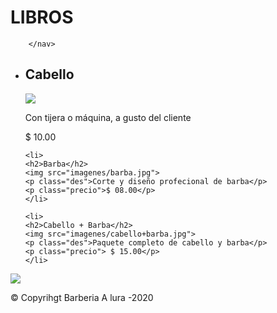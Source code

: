 # LIBROS         </ul>
        </nav>
  </div>
   
   
</header>

<main>
 <ul class="produ">
	<li>
	<h2>Cabello</h2>
	<img src="imagenes/cabello.jpg">
	<p class="des"> Con tijera o máquina, a gusto del cliente </p>
	<p class="precio">$ 10.00</p>
	</li>

	<li>
	<h2>Barba</h2>
	<img src="imagenes/barba.jpg">
	<p class="des">Corte y diseño profecional de barba</p>
	<p class="precio">$ 08.00</p>
	</li>

	<li>
	<h2>Cabello + Barba</h2>
	<img src="imagenes/cabello+barba.jpg">
	<p class="des">Paquete completo de cabello y barba</p>
	<p class="precio"> $ 15.00</p>
	</li>
	
 </ul>
</main>

<footer>
	<img src="imagenes/logo-blanco.png">
	<p class="copy"> &copy Copyrihgt Barberia A lura -2020</p>

</footer>
